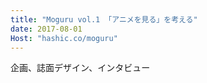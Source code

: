 ```yaml
---
title: "Moguru vol.1 「アニメを見る」を考える"
date: 2017-08-01
Host: "hashic.co/moguru"
---
```


企画、誌面デザイン、インタビュー